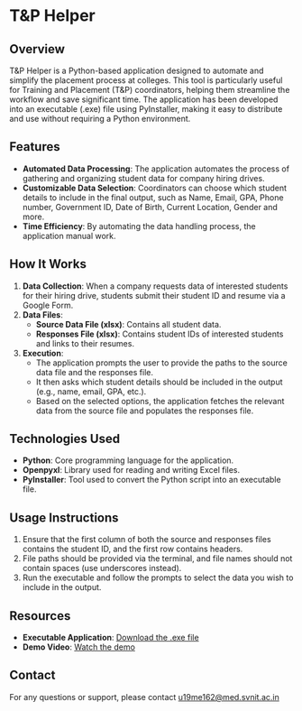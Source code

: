 # T&P Helper

## Overview

T&P Helper is a Python-based application designed to automate and simplify the placement process at colleges. This tool is particularly useful for Training and Placement (T&P) coordinators, helping them streamline the workflow and save significant time. The application has been developed into an executable (.exe) file using PyInstaller, making it easy to distribute and use without requiring a Python environment.

## Features

-   **Automated Data Processing**: The application automates the process of gathering and organizing student data for company hiring drives.
-   **Customizable Data Selection**: Coordinators can choose which student details to include in the final output, such as Name, Email, GPA, Phone number, Government ID, Date of Birth, Current Location, Gender and more.
-   **Time Efficiency**: By automating the data handling process, the application manual work.

## How It Works

1. **Data Collection**: When a company requests data of interested students for their hiring drive, students submit their student ID and resume via a Google Form.
2. **Data Files**:
    - **Source Data File (xlsx)**: Contains all student data.
    - **Responses File (xlsx)**: Contains student IDs of interested students and links to their resumes.
3. **Execution**:
    - The application prompts the user to provide the paths to the source data file and the responses file.
    - It then asks which student details should be included in the output (e.g., name, email, GPA, etc.).
    - Based on the selected options, the application fetches the relevant data from the source file and populates the responses file.

## Technologies Used

-   **Python**: Core programming language for the application.
-   **Openpyxl**: Library used for reading and writing Excel files.
-   **PyInstaller**: Tool used to convert the Python script into an executable file.

## Usage Instructions

1. Ensure that the first column of both the source and responses files contains the student ID, and the first row contains headers.
2. File paths should be provided via the terminal, and file names should not contain spaces (use underscores instead).
3. Run the executable and follow the prompts to select the data you wish to include in the output.

## Resources

-   **Executable Application**: [Download the .exe file](https://github.com/aryanbk/tnp-helper/blob/main/TnP_Helper.exe)
-   **Demo Video**: [Watch the demo](https://drive.google.com/drive/folders/1Nae9cBoBxf0nlgclJUtjk8epJDyWej38)

## Contact

For any questions or support, please contact u19me162@med.svnit.ac.in
